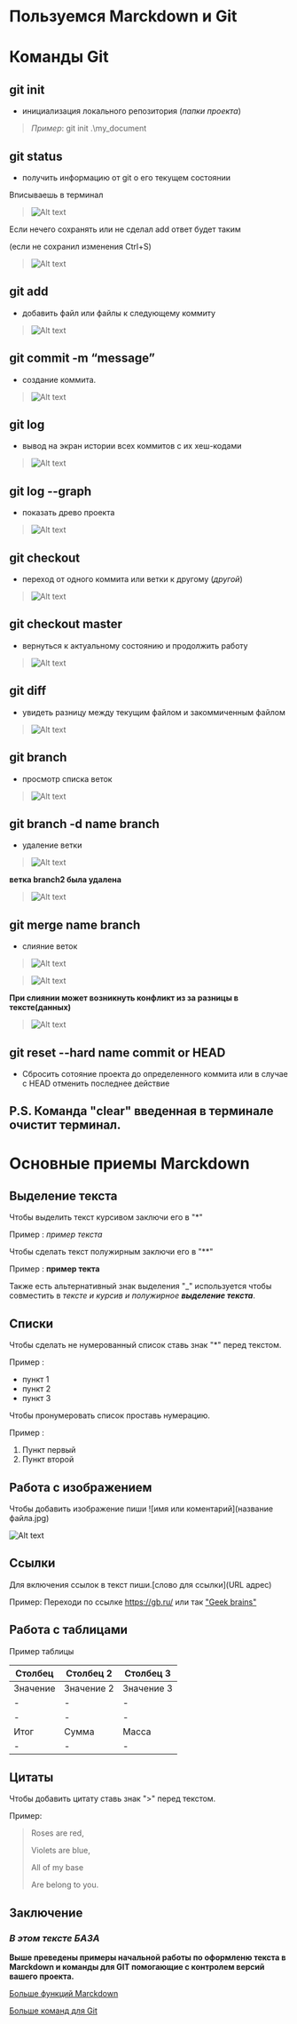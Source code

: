 # Пользуемся Marckdown и Git

# Команды Git

## **git init**  
* инициализация локального репозитория (*папки проекта*)
> *Пример*: git init .\my_document

## **git status** 
* получить информацию от git о его текущем состоянии

Вписываешь в терминал
> ![Alt text](<images/git ststus.png>)

Если нечего сохранять или не сделал add ответ будет таким

(если не сохранил изменения Ctrl+S)

> ![Alt text](<images/git status not add.png>)

## **git add** 
* добавить файл или файлы к следующему коммиту

> ![Alt text](<images/git add.png>)

## **git commit -m “message”** 
* создание коммита.

> ![Alt text](<images/git commit.png>)

## **git log** 
* вывод на экран истории всех коммитов с их хеш-кодами

> ![Alt text](<images/git log.png>)

## **git log --graph**
* показать древо проекта

>![Alt text](<images/git log --graph.png>)

## **git checkout** 
* переход от одного коммита или ветки к другому (*другой*) 

> ![Alt text](images/checkout.png)

## **git checkout master**
* вернуться к актуальному состоянию и продолжить работу

> ![Alt text](<images/checkout master.png>)

## **git diff** 
* увидеть разницу между текущим файлом и закоммиченным файлом

>![Alt text](<images/git diff.png>)

## **git branch**
* просмотр списка веток

>![Alt text](<images/git branch .png>)

## **git branch -d name branch**
* удаление ветки

>![Alt text](<images/git delete branch.png>)

**ветка branch2 была удалена**
>![Alt text](<images/delet access.png>)

## **git merge name branch**
* слияние веток

>![Alt text](<images/git merge.png>)

>![Alt text](<images/git log --graph.png>)

**При слиянии может возникнуть конфликт из за разницы в тексте(данных)**
>![Alt text](<images/Conflict merge.png>)

## **git reset --hard name commit or HEAD**
* Сбросить сотояние проекта до определенного коммита или в случае с HEAD отменить последнее действие

## P.S. Команда "clear" введенная в терминале очистит терминал.

# Основные приемы Marckdown
## Выделение текста

Чтобы выделить текст курсивом заключи его в "*" 

Пример : *пример текста*

Чтобы сделать текст полужирным заключи его в "**" 

Пример : **пример текта**

Также есть альтернативный знак выделения "_" используется чтобы совместить в _тексте и курсив и полужирное **выделение текста**_.

## Списки

Чтобы сделать не нумерованный список ставь знак "*" перед текстом.

Пример :
* пункт 1
* пункт 2
* пункт 3


Чтобы пронумеровать список проставь нумерацию.

Пример :
1. Пункт первый
2. Пункт второй


## Работа с изображением

Чтобы добавить изображение пиши ![имя или коментарий](название файла.jpg)

![Alt text](images/image.jpg)

## Ссылки

Для включения ссылок в текст пиши.[слово для ссылки](URL адрес)

Пример:
Переходи по ссылке https://gb.ru/ или так ["Geek brains"]( https://gb.ru/)

## Работа с таблицами

Пример таблицы

 Столбец | Столбец 2 | Столбец 3
|-|-|-|
Значение | Значение 2 | Значение 3
-|-|-|
-|-|-|
Итог|Сумма|Масса| 
|-|-|-| 

## Цитаты

Чтобы добавить цитату ставь знак ">" перед текстом.

Пример:
>Roses are red,
>
>Violets are blue,
>
>All of my base
>
>Are belong to you.

## Заключение

###  _В этом тексте **БАЗА**_
 **Выше преведены примеры начальной работы по оформленю текста в Marckdown и команды для GIT помогающие с контролем версий вашего проекта.**

[Больше функций Marckdown](https://docs.microsoft.com/ru-ru/contribute/markdown-reference) 

[Больше команд для Git](https://habr.com/ru/companies/ruvds/articles/599929/)
 
<!-- Текст подготовлен для сдачи практической работы в gb
